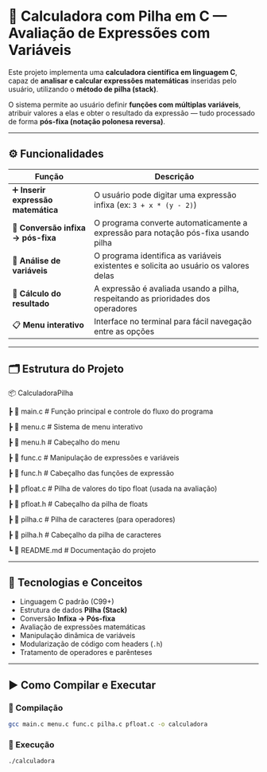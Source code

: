 # 🧮 Calculadora com Pilha em C — Avaliação de Expressões com Variáveis

Este projeto implementa uma **calculadora científica em linguagem C**, capaz de **analisar e calcular expressões matemáticas** inseridas pelo usuário, utilizando o **método de pilha (stack)**.  

O sistema permite ao usuário definir **funções com múltiplas variáveis**, atribuir valores a elas e obter o resultado da expressão — tudo processado de forma **pós-fixa (notação polonesa reversa)**.

---

## ⚙️ Funcionalidades

| Função | Descrição |
|--------|------------|
| ➕ **Inserir expressão matemática** | O usuário pode digitar uma expressão infixa (ex: `3 + x * (y - 2)`) |
| 🔄 **Conversão infixa → pós-fixa** | O programa converte automaticamente a expressão para notação pós-fixa usando pilha |
| 🧠 **Análise de variáveis** | O programa identifica as variáveis existentes e solicita ao usuário os valores delas |
| 🧮 **Cálculo do resultado** | A expressão é avaliada usando a pilha, respeitando as prioridades dos operadores |
| 📋 **Menu interativo** | Interface no terminal para fácil navegação entre as opções |

---

## 🗂 Estrutura do Projeto

📦 CalculadoraPilha

┣ 📜 main.c # Função principal e controle do fluxo do programa

┣ 📜 menu.c # Sistema de menu interativo

┣ 📜 menu.h # Cabeçalho do menu

┣ 📜 func.c # Manipulação de expressões e variáveis

┣ 📜 func.h # Cabeçalho das funções de expressão

┣ 📜 pfloat.c # Pilha de valores do tipo float (usada na avaliação)

┣ 📜 pfloat.h # Cabeçalho da pilha de floats

┣ 📜 pilha.c # Pilha de caracteres (para operadores)

┣ 📜 pilha.h # Cabeçalho da pilha de caracteres

┗ 📜 README.md # Documentação do projeto


---

## 🔧 Tecnologias e Conceitos

- Linguagem C padrão (C99+)
- Estrutura de dados **Pilha (Stack)**
- Conversão **Infixa → Pós-fixa**
- Avaliação de expressões matemáticas
- Manipulação dinâmica de variáveis
- Modularização de código com headers (`.h`)
- Tratamento de operadores e parênteses

---

## ▶️ Como Compilar e Executar

### 🔹 Compilação
```bash
gcc main.c menu.c func.c pilha.c pfloat.c -o calculadora
```
### 🔹 Execução
```
./calculadora
